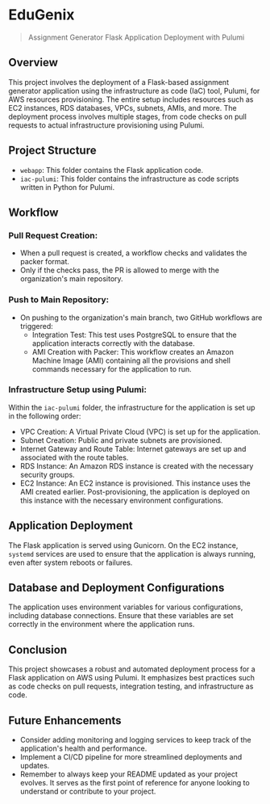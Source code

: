 # EduGenix

> Assignment Generator Flask Application Deployment with Pulumi


## Overview

This project involves the deployment of a Flask-based assignment generator application using the infrastructure as code (IaC) tool, Pulumi, for AWS resources provisioning. The entire setup includes resources such as EC2 instances, RDS databases, VPCs, subnets, AMIs, and more. The deployment process involves multiple stages, from code checks on pull requests to actual infrastructure provisioning using Pulumi.

## Project Structure

- `webapp`: This folder contains the Flask application code.
- `iac-pulumi`: This folder contains the infrastructure as code scripts written in Python for Pulumi.

## Workflow

### Pull Request Creation:

- When a pull request is created, a workflow checks and validates the packer format.
- Only if the checks pass, the PR is allowed to merge with the organization's main repository.

### Push to Main Repository:

- On pushing to the organization's main branch, two GitHub workflows are triggered:
  - Integration Test: This test uses PostgreSQL to ensure that the application interacts correctly with the database.
  - AMI Creation with Packer: This workflow creates an Amazon Machine Image (AMI) containing all the provisions and shell commands necessary for the application to run.

### Infrastructure Setup using Pulumi:

Within the `iac-pulumi` folder, the infrastructure for the application is set up in the following order:

- VPC Creation: A Virtual Private Cloud (VPC) is set up for the application.
- Subnet Creation: Public and private subnets are provisioned.
- Internet Gateway and Route Table: Internet gateways are set up and associated with the route tables.
- RDS Instance: An Amazon RDS instance is created with the necessary security groups.
- EC2 Instance: An EC2 instance is provisioned. This instance uses the AMI created earlier. Post-provisioning, the application is deployed on this instance with the necessary environment configurations.

## Application Deployment

The Flask application is served using Gunicorn. On the EC2 instance, `systemd` services are used to ensure that the application is always running, even after system reboots or failures.

## Database and Deployment Configurations

The application uses environment variables for various configurations, including database connections. Ensure that these variables are set correctly in the environment where the application runs.

## Conclusion

This project showcases a robust and automated deployment process for a Flask application on AWS using Pulumi. It emphasizes best practices such as code checks on pull requests, integration testing, and infrastructure as code.

## Future Enhancements

- Consider adding monitoring and logging services to keep track of the application's health and performance.
- Implement a CI/CD pipeline for more streamlined deployments and updates.
- Remember to always keep your README updated as your project evolves. It serves as the first point of reference for anyone looking to understand or contribute to your project.